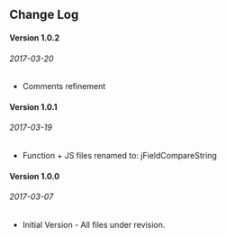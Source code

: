 ## Change Log


#### Version 1.0.2
###### 2017-03-20

* Comments refinement


#### Version 1.0.1
###### 2017-03-19

* Function + JS files renamed to: jFieldCompareString


#### Version 1.0.0
###### 2017-03-07

* Initial Version - All files under revision.
